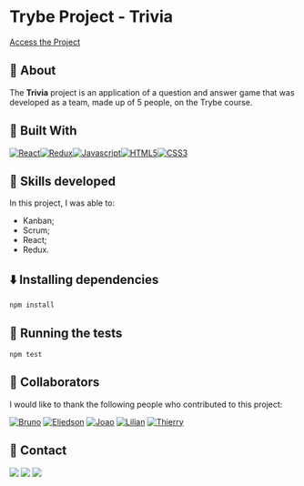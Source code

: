 # Trybe Project - Trivia

 [Access the Project](https://trivia-three-theta.vercel.app/)

## 📝 About

The **Trivia** project is an application of a question and answer game that was developed as a team, made up of 5 people, on the Trybe course.

## 🚀 Built With

[![React][React]][React-url][![Redux][Redux]][Redux-url][![Javascript][Javascript]][Javascript-url][![HTML5][HTML5]][HTML5-url][![CSS3][CSS3]][CSS3-url]

## 📌 Skills developed

In this project, I was able to:

- Kanban;
- Scrum;
- React;
- Redux.
  
## ⬇️ Installing dependencies


  ```bash
  npm install
  ``` 

## 🧪 Running the tests

  ```
  npm test
  ```

## 🤝 Collaborators

I would like to thank the following people who contributed to this project:

[![Bruno][Bruno]][Bruno-url]
[![Eliedson][Eliedson]][Eliedson-url]
[![Joao][Joao]][Joao-url]
[![Lilian][Lilian]][Lilian-url]
[![Thierry][Thierry]][Thierry-url]

## 💬 Contact

<div>
  <a href = "https://wa.me/41999240022"><img src="https://img.shields.io/badge/WhatsApp-25D366?style=for-the-badge&logo=whatsapp&logoColor=white" target="_blank"></a>
  <a href = "mailto:varelathierry@gmail.com"><img src="https://img.shields.io/badge/-Gmail-%23333?style=for-the-badge&logo=gmail&logoColor=white" target="_blank"></a>
  <a href="https://www.linkedin.com/in/varela-thierry" target="_blank"><img src="https://img.shields.io/badge/-LinkedIn-%230077B5?style=for-the-badge&logo=linkedin&logoColor=white"
</div>

[React]: https://shields.io/badge/react-black?logo=react&style=for-the-badge
[React-url]: https://legacy.reactjs.org
[Redux]: https://img.shields.io/badge/Redux-593D88?style=for-the-badge&logo=redux&logoColor=white
[Redux-url]: https://redux.js.org/
[Javascript]: https://img.shields.io/badge/javascript-F7DF1E?style=for-the-badge&logo=javascript&logoColor=white
[Javascript-url]: https://developer.mozilla.org/pt-BR/docs/Web/JavaScript
[HTML5]: https://img.shields.io/badge/html5-E34F26?style=for-the-badge&logo=html5&logoColor=white
[HTML5-URL]: https://developer.mozilla.org/en-US/docs/Glossary/HTML5
[CSS3]: https://img.shields.io/badge/css_3-1572B6?style=for-the-badge&logo=css3&logoColor=white
[CSS3-url]: https://developer.mozilla.org/pt-BR/docs/Web/CSS
[Bruno]: https://img.shields.io/badge/Bruno-blue
[Bruno-url]: https://www.linkedin.com/in/bruno-modesto-656546238/
[Eliedson]: https://img.shields.io/badge/Eliedson-blue
[Eliedson-url]: https://www.linkedin.com/in/eliedson-gomes
[Joao]: https://img.shields.io/badge/João-blue
[Joao-url]:https://www.linkedin.com/in/coqueirojoao
[Lilian]: https://img.shields.io/badge/Lilian-blue
[Lilian-url]: https://www.linkedin.com/in/lilian-alves-dur%C3%A3es-973390127
[Thierry]: https://img.shields.io/badge/Thierry-blue
[Thierry-url]: https://www.linkedin.com/in/varela-thierry/
